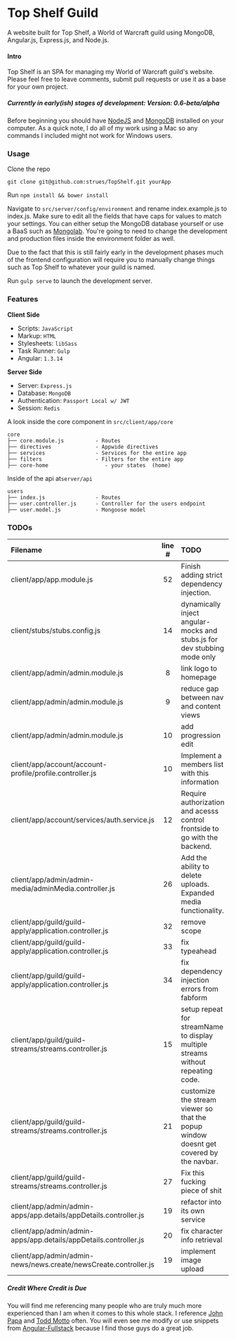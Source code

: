 Top Shelf Guild
===========


A website built for Top Shelf, a World of Warcraft guild using MongoDB, Angular.js, Express.js, and Node.js.

#### Intro  
Top Shelf is an SPA for managing my World of Warcraft guild's website. Please feel free to leave comments, submit pull requests or use it as a base for your own project.  

##### Currently in early(ish) stages of development: Version: 0.6-beta/alpha

Before beginning you should have [NodeJS](http://www.nodejs.com) and [MongoDB](http://www.mongodb.org/downloads) installed on your computer. As a quick note, I do all of my work using a Mac so any commands I included might not work for Windows users.  



### Usage

Clone the repo

`git clone git@github.com:strues/TopShelf.git yourApp`


Run `npm install && bower install`

Navigate to `src/server/config/environment` and rename index.example.js to index.js. Make sure to edit all the fields that have
caps for values to match your settings. You can either setup the MongoDB database yourself or use a BaaS such as [Mongolab](http://www.mongolab.com). You're going to need to change the development and production files inside the environment folder as well.  

Due to the fact that this is still fairly early in the development phases much of the frontend configuration will require you
to manually change things such as Top Shelf to whatever your guild is named.

Run `gulp serve` to launch the development server.

### Features

**Client Side**

* Scripts: `JavaScript`
* Markup:  `HTML`
* Stylesheets: `libSass`
* Task Runner: `Gulp`
* Angular: `1.3.14`


**Server Side**

* Server: `Express.js`
* Database: `MongoDB`
* Authentication: `Passport Local w/ JWT`
* Session: `Redis`


A look inside the core component in `src/client/app/core`


    core
    ├── core.module.js          - Routes
    ├── directives              - Appwide directives
    ├── services                - Services for the entire app
    ├── filters                 - Filters for the entire app
    ├── core-home                  - your states  (home)

Inside of the api at`server/api`

    users
    ├── index.js                - Routes
    ├── user.controller.js      - Controller for the users endpoint
    ├── user.model.js           - Mongoose model


### TODOs
| Filename | line # | TODO
|:------|:------:|:------
| client/app/app.module.js | 52 | Finish adding strict dependency injection.
| client/stubs/stubs.config.js | 14 | dynamically inject angular-mocks and stubs.js for dev stubbing mode only
| client/app/admin/admin.module.js | 8 | link logo to homepage
| client/app/admin/admin.module.js | 9 | reduce gap between nav and content views
| client/app/admin/admin.module.js | 10 | add progression edit
| client/app/account/account-profile/profile.controller.js | 10 | Implement a members list with this information
| client/app/account/services/auth.service.js | 12 | Require authorization and acesss control frontside to go with the backend.
| client/app/admin/admin-media/adminMedia.controller.js | 26 | Add the ability to delete uploads. Expanded media functionality.
| client/app/guild/guild-apply/application.controller.js | 32 | remove scope
| client/app/guild/guild-apply/application.controller.js | 33 | fix typeahead
| client/app/guild/guild-apply/application.controller.js | 34 | fix dependency injection errors from fabform
| client/app/guild/guild-streams/streams.controller.js | 15 | setup repeat for streamName to display multiple streams without repeating code.
| client/app/guild/guild-streams/streams.controller.js | 21 | customize the stream viewer so that the popup window doesnt get covered by the navbar.
| client/app/guild/guild-streams/streams.controller.js | 27 | Fix this fucking piece of shit
| client/app/admin/admin-apps/app.details/appDetails.controller.js | 19 | refactor into its own service
| client/app/admin/admin-apps/app.details/appDetails.controller.js | 20 | fix character info retrieval
| client/app/admin/admin-news/news.create/newsCreate.controller.js | 19 | implement image upload

##### Credit Where Credit is Due
You will find me referencing many people who are truly much more experienced than I am when it comes to this whole stack. I reference [John Papa](http://twitter.com/john_papa) and [Todd Motto](http://twitter.com/toddmotto) often. You will even see me modify or use snippets from [Angular-Fullstack](https://github.com/DaftMonk/generator-angular-fullstack) because I find those guys do a great job.  
